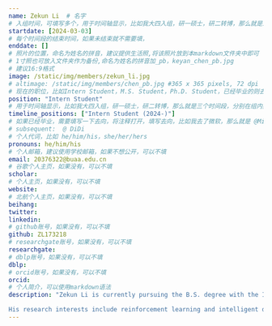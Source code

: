 ```yaml
---
name: Zekun Li  # 名字
# 入组时间，可填写多个，用于时间轴显示，比如我大四入组，研一硕士，研二转博，那么就是三个时间段
startdate: [2024-03-03]
# 每个时间段的结束时间，如果未结束就不需要填，
enddate: []
# 照片的位置，命名为姓名的拼音，建议提供生活照,将该照片放到本markdown文件夹中即可
# 1寸照也可放入文件夹作为备份,命名为姓名的拼音加_pb，keyan_chen_pb.jpg
# 建议16:9格式
image: /static/img/members/zekun_li.jpg 
# altimage: /static/img/members/chen_pb.jpg #365 x 365 pixels, 72 dpi
# 现在的职位，比如Intern Student，M.S. Student，Ph.D. Student，已经毕业的则去掉Student，写 M.S.，Ph.D.
position: "Intern Student" 
# 用于时间轴显示，比如我大四入组，研一硕士，研二转博，那么就是三个时间段，分别在组内身份是实习生，硕士生，博士生
timeline_positions: ["Intern Student (2024-)"]
# 如果已经毕业，需要填写一下去向，将注释打开，填写去向，比如我去了微软，那么就是 @Microsoft Research Asia
# subsequent:  @ DiDi
# 个人代词，比如 he/him/his，she/her/hers
pronouns: he/him/his
# 个人邮箱，建议使用学校邮箱，如果不想公开，可以不填
email: 20376322@buaa.edu.cn 
# 谷歌个人主页，如果没有，可以不填
scholar: 
# 个人主页，如果没有，可以不填
website: 
# 北航个人主页，如果没有，可以不填
beihang:
twitter:
linkedin:
# github账号，如果没有，可以不填
github: ZL173218
# researchgate账号，如果没有，可以不填
researchgate: 
# dblp账号，如果没有，可以不填
dblp: 
# orcid账号，如果没有，可以不填
orcid: 
# 个人简介，可以使用markdown语法
description: "Zekun Li is currently pursuing the B.S. degree with the Image Processing Center, School of Astronautics, Beihang University.

His research interests include reinforcement learning and intelligent decision, deep learning, and the mathematical application in digital image processing."
---
```

